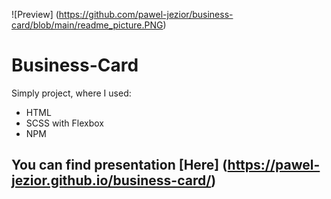 ![Preview] (https://github.com/pawel-jezior/business-card/blob/main/readme_picture.PNG)
# Business-Card
Simply project, where I used:
- HTML
- SCSS with Flexbox
- NPM

## You can find presentation [Here] (https://pawel-jezior.github.io/business-card/)
